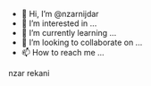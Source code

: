 - 👋 Hi, I’m @nzarnijdar
- 👀 I’m interested in ...
- 🌱 I’m currently learning ...
- 💞️ I’m looking to collaborate on ...
- 📫 How to reach me ...

<!---
nzarnijdar/nzarnijdar is a ✨ special ✨ repository because its `README.md` (this file) appears on your GitHub profile.
You can click the Preview link to take a look at your changes.
--->
nzar rekani

